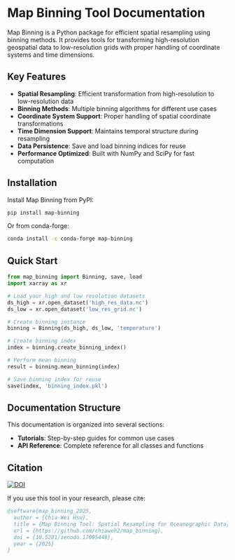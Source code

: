 # Map Binning Tool Documentation

Map Binning is a Python package for efficient spatial resampling using binning methods. It provides tools for transforming high-resolution geospatial data to low-resolution grids with proper handling of coordinate systems and time dimensions.

## Key Features

- **Spatial Resampling**: Efficient transformation from high-resolution to low-resolution data
- **Binning Methods**: Multiple binning algorithms for different use cases
- **Coordinate System Support**: Proper handling of spatial coordinate transformations
- **Time Dimension Support**: Maintains temporal structure during resampling
- **Data Persistence**: Save and load binning indices for reuse
- **Performance Optimized**: Built with NumPy and SciPy for fast computation

## Installation

Install Map Binning from PyPI:

```bash
pip install map-binning
```

Or from conda-forge:

```bash
conda install -c conda-forge map-binning
```

## Quick Start

```python
from map_binning import Binning, save, load
import xarray as xr

# Load your high and low resolution datasets
ds_high = xr.open_dataset('high_res_data.nc')
ds_low = xr.open_dataset('low_res_grid.nc')

# Create binning instance
binning = Binning(ds_high, ds_low, 'temperature')

# Create binning index
index = binning.create_binning_index()

# Perform mean binning
result = binning.mean_binning(index)

# Save binning index for reuse
save(index, 'binning_index.pkl')
```

## Documentation Structure

This documentation is organized into several sections:

- **Tutorials**: Step-by-step guides for common use cases
- **API Reference**: Complete reference for all classes and functions

## Citation
[![DOI](https://zenodo.org/badge/1050687709.svg)](https://doi.org/10.5281/zenodo.17095448)

If you use this tool in your research, please cite:

```bibtex
@software{map_binning_2025,
  author = {Chia-Wei Hsu},
  title = {Map Binning Tool: Spatial Resampling for Oceanographic Data},
  url = {https://github.com/chiaweh2/map_binning},
  doi = {10.5281/zenodo.17095448},
  year = {2025}
}
```

```{tableofcontents}
```
